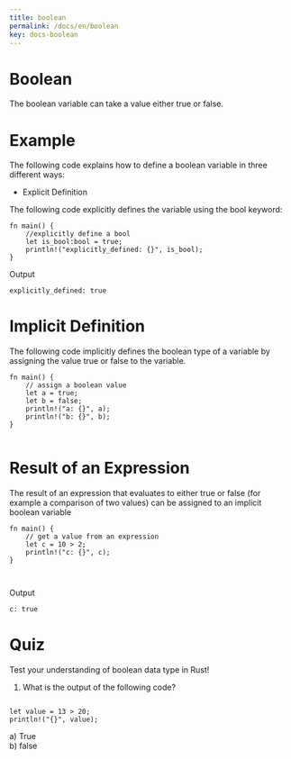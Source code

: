 ```yaml
---
title: boolean
permalink: /docs/en/boolean
key: docs-boolean
---
```


# Boolean

The boolean variable can take a value either true or false.

# Example 

The following code explains how to define a boolean variable in three different ways:

- Explicit Definition

The following code explicitly defines the variable using the bool keyword:
```
fn main() {
    //explicitly define a bool
    let is_bool:bool = true;
    println!("explicitly_defined: {}", is_bool);
}

```
Output

```
explicitly_defined: true
```

# Implicit Definition 

The following code implicitly defines the boolean type of a variable by assigning the value true or false to the variable.

```
fn main() {
    // assign a boolean value
    let a = true;
    let b = false;
    println!("a: {}", a);
    println!("b: {}", b);
}


```
# Result of an Expression 

The result of an expression that evaluates to either true or false (for example a comparison of two values) can be assigned to an implicit boolean variable

```
fn main() {
    // get a value from an expression
    let c = 10 > 2;
    println!("c: {}", c);
}



```
Output

```
c: true
```


# Quiz 

Test your understanding of boolean data type in Rust!


1. What is the output of the following code? <br> 

```

let value = 13 > 20;
println!("{}", value);

```
a) True <br> 
b) false <br> 






